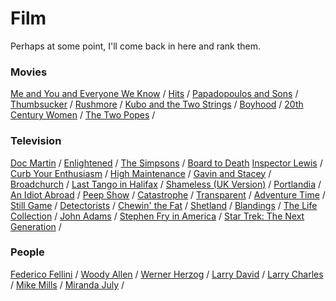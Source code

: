 # Film
Perhaps at some point, I'll come back in here and rank them. 
### Movies



[Me and You and Everyone We Know](https://en.wikipedia.org/wiki/Me_and_You_and_Everyone_We_Know) /
[Hits](<https://en.wikipedia.org/wiki/Hits_(film)>) /
[Papadopoulos and Sons](https://en.wikipedia.org/wiki/Papadopoulos_%26_Sons) /
[Thumbsucker](<https://en.wikipedia.org/wiki/Thumbsucker_(film)>) /
[Rushmore](<https://en.wikipedia.org/wiki/Rushmore_(film)>) /
[Kubo and the Two Strings](https://en.wikipedia.org/wiki/Kubo_and_the_Two_Strings) /
[Boyhood](https://en.wikipedia.org/wiki/Boyhood_(film)>) /
[20th Century Women](https://en.wikipedia.org/wiki/20th_Century_Women) / 
[The Two Popes](https://en.wikipedia.org/wiki/The_Two_Popes) /





### Television

[Doc Martin](https://en.wikipedia.org/wiki/Doc_Martin) /
[Enlightened](https://en.wikipedia.org/wiki/Enlightened_%28TV_series%29) /
[The Simpsons](https://en.wikipedia.org/wiki/The_Simpsons) /
[Board to Death](https://en.wikipedia.org/wiki/Bored_to_Death)
[Inspector Lewis](<https://en.wikipedia.org/wiki/Lewis_(TV_series)>) /
[Curb Your Enthusiasm](https://en.wikipedia.org/wiki/Curb_Your_Enthusiasm) /
[High Maintenance](https://en.wikipedia.org/wiki/High_Maintenance) /
[Gavin and Stacey](https://en.wikipedia.org/wiki/Gavin_%26_Stacey) /
[Broadchurch](https://en.wikipedia.org/wiki/Broadchurch) /
[Last Tango in Halifax](https://en.wikipedia.org/wiki/Last_Tango_in_Halifax) /
[Shameless (UK Version)](<https://en.wikipedia.org/wiki/Shameless_(UK_TV_series)>) /
[Portlandia](<https://en.wikipedia.org/wiki/Portlandia_(TV_series)>) /
[An Idiot Abroad](https://en.wikipedia.org/wiki/An_Idiot_Abroad) /
[Peep Show](<https://en.wikipedia.org/wiki/Peep_Show_(TV_series)>) /
[Catastrophe](<https://en.wikipedia.org/wiki/Catastrophe_(2015_TV_series)>) /
[Transparent](https://en.wikipedia.org/wiki/Transparent_%28TV_series%29) /
[Adventure Time](https://en.wikipedia.org/wiki/Adventure_Time) /
[Still Game](https://en.wikipedia.org/wiki/Still_Game) /
[Detectorists](https://en.wikipedia.org/wiki/Detectorists) /
[Chewin' the Fat](https://en.wikipedia.org/wiki/Chewin%27_the_Fat) /
[Shetland](https://en.wikipedia.org/wiki/Shetland_(TV_series)) /
[Blandings](https://en.wikipedia.org/wiki/Blandings_(TV_series)) / 
[The Life Collection](https://en.wikipedia.org/wiki/The_Life_Collection) /
[John Adams](<https://en.wikipedia.org/wiki/John_Adams_(miniseries)>) /
[Stephen Fry in America](https://en.wikipedia.org/wiki/Stephen_Fry_in_America) /
[Star Trek: The Next Generation](https://en.wikipedia.org/wiki/Star_Trek:_The_Next_Generation) /


### People
[Federico Fellini](https://en.wikipedia.org/wiki/Federico_Fellini) /
[Woody Allen](https://en.wikipedia.org/wiki/Woody_Allen) /
[Werner Herzog](https://en.wikipedia.org/wiki/Werner_Herzog) /
[Larry David](https://en.wikipedia.org/wiki/Larry_David) /
[Larry Charles](https://en.wikipedia.org/wiki/Larry_Charles) /
[Mike Mills](https://en.wikipedia.org/wiki/Mike_Mills_(director)) /
[Miranda July](https://en.wikipedia.org/wiki/Miranda_July) /
